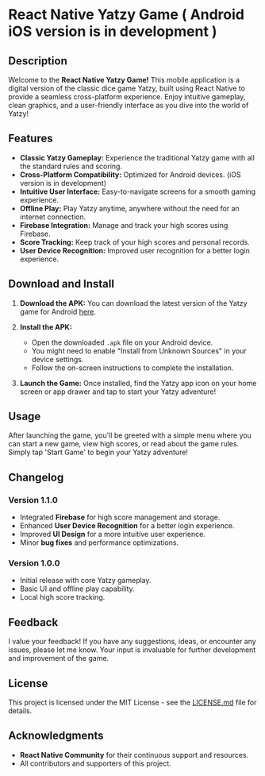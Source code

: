 # React Native Yatzy Game ( Android iOS version is in development )

## Description

Welcome to the **React Native Yatzy Game!** This mobile application is a digital version of the classic dice game Yatzy, built using React Native to provide a seamless cross-platform experience. Enjoy intuitive gameplay, clean graphics, and a user-friendly interface as you dive into the world of Yatzy!

## Features

- **Classic Yatzy Gameplay:** Experience the traditional Yatzy game with all the standard rules and scoring.
- **Cross-Platform Compatibility:** Optimized for Android devices. (iOS version is in development)
- **Intuitive User Interface:** Easy-to-navigate screens for a smooth gaming experience.
- **Offline Play:** Play Yatzy anytime, anywhere without the need for an internet connection.
- **Firebase Integration:** Manage and track your high scores using Firebase.
- **Score Tracking:** Keep track of your high scores and personal records.
- **User Device Recognition:** Improved user recognition for a better login experience.

## Download and Install

1. **Download the APK:**
   You can download the latest version of the Yatzy game for Android [here](https://github.com/Sabata79/RN_Yatzee/blob/master/release/).  

2. **Install the APK:**
   - Open the downloaded `.apk` file on your Android device.
   - You might need to enable "Install from Unknown Sources" in your device settings.
   - Follow the on-screen instructions to complete the installation.

3. **Launch the Game:**
   Once installed, find the Yatzy app icon on your home screen or app drawer and tap to start your Yatzy adventure!

## Usage

After launching the game, you'll be greeted with a simple menu where you can start a new game, view high scores, or read about the game rules. Simply tap 'Start Game' to begin your Yatzy adventure!

## Changelog

### Version 1.1.0
- Integrated **Firebase** for high score management and storage.
- Enhanced **User Device Recognition** for a better login experience.
- Improved **UI Design** for a more intuitive user experience.
- Minor **bug fixes** and performance optimizations.

### Version 1.0.0
- Initial release with core Yatzy gameplay.
- Basic UI and offline play capability.
- Local high score tracking.

## Feedback

I value your feedback! If you have any suggestions, ideas, or encounter any issues, please let me know. Your input is invaluable for further development and improvement of the game.

## License

This project is licensed under the MIT License - see the [LICENSE.md](LICENSE.md) file for details.

## Acknowledgments

- **React Native Community** for their continuous support and resources.
- All contributors and supporters of this project.
